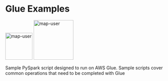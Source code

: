 # Glue Examples

<img width="85" alt="map-user" src="https://img.shields.io/badge/views-598-green"> <img width="125" alt="map-user" src="https://img.shields.io/badge/unique visits-137-green">

Sample PySpark script designed to run on AWS Glue. Sample scripts cover common operations that need to be completed with Glue
